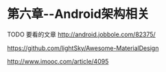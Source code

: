 # 第六章--Android架构相关

TODO 要看的文章
http://android.jobbole.com/82375/

https://github.com/lightSky/Awesome-MaterialDesign

http://www.imooc.com/article/4095
